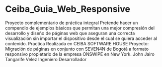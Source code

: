 Ceiba_Guia_Web_Responsive
=========================
 Proyecto complementario de práctica integral
 Pretende hacer un compendio de ejemplos básicos que permitan una mejor compresión del desarrollo y diseño de páginas web que aseguran una correcta visualización sin importar el dispositivo desde el cual se quiera acceder al contenido.
 Practica Realizada en CEIBA SOFTWARE HOUSE
 Proyecto: Migración de páginas en conjunto con SEVEN4N de Bogotá a formato responsivo propietario de la empresa ONSWIPE en New York.
 John Jairo Tangarife Velez
 Ingeniero Desarrollador
